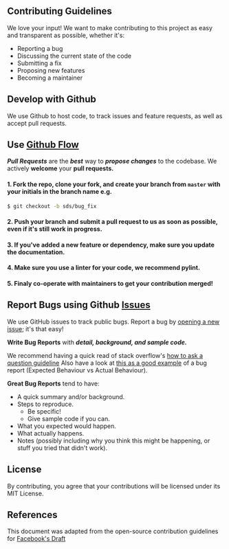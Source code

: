 ## Contributing Guidelines

We love your input! We want to make contributing to this project as easy and transparent as possible, whether it's:

- Reporting a bug
- Discussing the current state of the code
- Submitting a fix
- Proposing new features
- Becoming a maintainer

## Develop with Github

We use Github to host code, to track issues and feature requests, as well as accept pull requests.

## Use [Github Flow](https://guides.github.com/introduction/flow/index.html)

***Pull Requests*** are the ***best*** way to ***propose changes*** to the codebase. We actively **welcome** your **pull requests.**

#### 1. Fork the repo, clone your fork, and create your branch from `master` with your initials in the branch name e.g.

```bash
$ git checkout -b sds/bug_fix
```

#### 2. Push your branch and submit a pull request to us as soon as possible, even if it's still work in progress.

#### 3. If you've added a new feature or dependency, make sure you update the documentation.

#### 4. Make sure you use a linter for your code, we recommend pylint.

#### 5. Finaly co-operate with maintainers to get your contribution merged!

## Report Bugs using Github [Issues](https://github.com/briandk/transcriptase-atom/issues)

We use GitHub issues to track public bugs. Report a bug by [opening a new issue](https://github.com/sportsdatasolutions/python_json_csv/issues/new); it's that easy! 

**Write Bug Reports** with ***detail, background, and sample code.***

We recommend having a quick read of stack overflow's [how to ask a question guideline](https://stackoverflow.com/help/how-to-ask.) Also have a look at [this as a good example](http://stackoverflow.com/q/12488905/180626) of a bug report (Expected Behaviour vs Actual Behaviour).

**Great Bug Reports** tend to have:

- A quick summary and/or background.
- Steps to reproduce.
  - Be specific!
  - Give sample code if you can.
- What you expected would happen.
- What actually happens.
- Notes (possibly including why you think this might be happening, or stuff you tried that didn't work).

## License
By contributing, you agree that your contributions will be licensed under its MIT License.

## References
This document was adapted from the open-source contribution guidelines for [Facebook's Draft](https://github.com/facebook/draft-js/blob/a9316a723f9e918afde44dea68b5f9f39b7d9b00/CONTRIBUTING.md)
